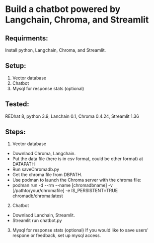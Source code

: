 # Build a chatbot powered by Langchain, Chroma, and Streamlit

## Requirments:
Install python, Langchain, Chroma, and Streamlit.

## Setup:
1. Vector database
2. Chatbot
3. Mysql for response stats (optional)

## Tested:
REDhat 8, python 3.9, Lanchain 0.1, Chroma 0.4.24, Streamlit 1.36

## Steps:
1. Vector database
- Downlaod Chroma, Langchain. 
- Put the data file (here is in csv format, could be other format) at DATAPATH
- Run saveChromadb.py
- Get the chroma file from DBPATH.
- Use podman to launch the Chroma server with the chroma file:
- podman run -d --rm --name [chromadbname] -v [/pathto/your/chromafile] -e IS_PERSISTENT=TRUE  chromadb/chroma:latest

2. Chatbot
- Downlaod Lanchain, Streamlit.
- Streamlit run chatbot.py

3. Mysql for response stats (optional)
If you would like to save users' respone or feedback, set up mysql access.

